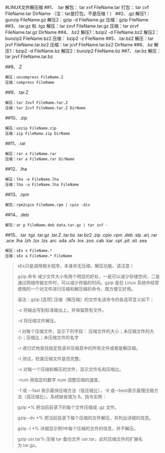 #LINUX文件解压缩
##1、 .tar
    解包： tar xvf FileName.tar
    打包： tar cvf FileName.tar DirName
    （注：tar是打包，不是压缩！）
##2、.gz
    解压1：gunzip FileName.gz
    解压2：gzip -d FileName.gz
    压缩：gzip FileName
##3、.tar.gz 和 .tgz
	解压：tar zxvf FileName.tar.gz
	压缩：tar zcvf FileName.tar.gz DirName
##4、.bz2
    解压1：bzip2 -d FileName.bz2
    解压2：bunzip2 FileName.bz2
    压缩： bzip2 -z FileName
##5、.tar.bz2
    解压：tar jxvf FileName.tar.bz2
    压缩：tar jcvf FileName.tar.bz2 DirName
##6、.bz
    解压1：bzip2 -d FileName.bz
    解压2：bunzip2 FileName.bz
##7、.tar.bz
    解压：tar jxvf FileName.tar.bz

##8、.Z

    解压：uncompress FileName.Z
    压缩：compress FileName

##9、.tar.Z

    解压：tar Zxvf FileName.tar.Z
    压缩：tar Zcvf FileName.tar.Z DirName

##10、.zip

    解压：unzip FileName.zip
    压缩：zip FileName.zip DirName

##11、.rar

    解压：rar x FileName.rar
    压缩：rar a FileName.rar DirName

##12、.lha

    解压：lha -e FileName.lha
    压缩：lha -a FileName.lha FileName

##13、.rpm


    解包：rpm2cpio FileName.rpm | cpio -div


##14、.deb


    解包：ar p FileName.deb data.tar.gz | tar zxf -

##15、.tar .tgz .tar.gz .tar.Z .tar.bz .tar.bz2 .zip .cpio .rpm .deb .slp .arj .rar .ace .lha .lzh .lzx .lzs .arc .sda .sfx .lnx .zoo .cab .kar .cpt .pit .sit .sea

    解压：sEx x FileName.*
    压缩：sEx a FileName.* FileName

 > sEx只是调用相关程序，本身并无压缩、解压功能，请注意！
> 
>  gzip 命令 
>  减少文件大小有两个明显的好处，一是可以减少存储空间，二是通过网络传输文件时，可以减少传输的时间。gzip 是在 Linux 系统中经常使用的一个对文件进行压缩和解压缩的命令，既方便又好用。
> 
>  语法：gzip [选项] 压缩（解压缩）的文件名该命令的各选项含义如下：
> 
>  -c 将输出写到标准输出上，并保留原有文件。
>  
>  -d 将压缩文件解压。
>  
>  -l 对每个压缩文件，显示下列字段：     压缩文件的大小；未压缩文件的大小；压缩比；未压缩文件的名字
>  
>  -r 递归式地查找指定目录并压缩其中的所有文件或者是解压缩。
>  
>  -t 测试，检查压缩文件是否完整。
>  
>  -v 对每一个压缩和解压的文件，显示文件名和压缩比。
>  
>  -num 用指定的数字 num 调整压缩的速度，
>  
>  -1 或 --fast 表示最快压缩方法（低压缩比），-9 或--best表示最慢压缩方法（高压缩比）。系统缺省值为 6。指令实例：
> 
>    gzip *% 把当前目录下的每个文件压缩成 .gz 文件。
>    
>    gzip -dv *% 把当前目录下每个压缩的文件解压，并列出详细的信息。
>    
>    gzip -l *% 详细显示例1中每个压缩的文件的信息，并不解压。
>    
>    gzip usr.tar% 压缩 tar 备份文件 usr.tar，此时压缩文件的扩展名为.tar.gz。